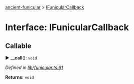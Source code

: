 [ancient-funicular](../README.md) > [IFunicularCallback](../interfaces/ifunicularcallback.md)



# Interface: IFunicularCallback

## Callable
► **__call**(): `void`



*Defined in [lib/funicular.ts:61](https://github.com/AncientSouls/Funicular/blob/677ce38/src/lib/funicular.ts#L61)*





**Returns:** `void`





